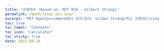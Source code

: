 ```yaml
---
title: "선형대수 (Based on: MIT OCW - Gilbert Strang)"
permalink: /math/linal-mit-ocw/
excerpt: "MIT OpenCourseWare에서 강의(강사: Gilber Strang)하는 선형대수(Linear Algebra)에 대한 이해를 "
toc: true
toc_label: "Contents"
toc_icon: "calculator"
toc_sticky: true
date: 2021-04-29
---
```







